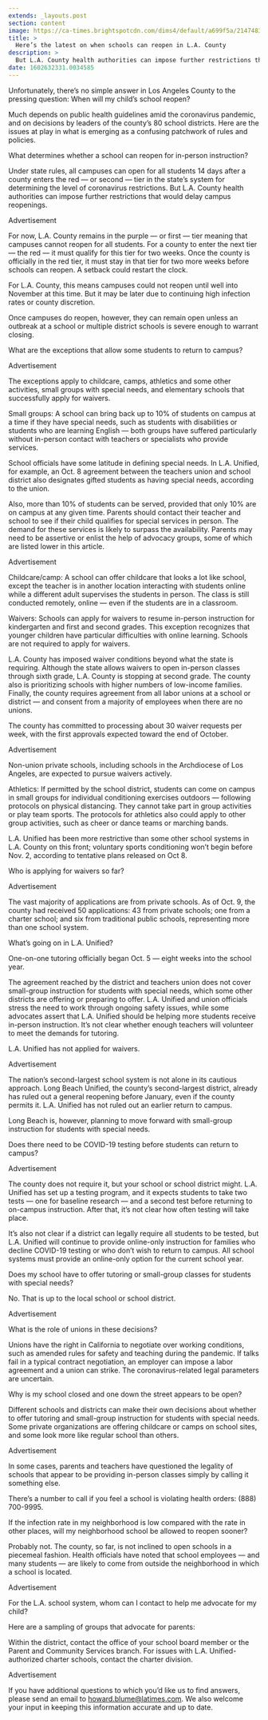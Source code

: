 ```yaml
--- 
extends: _layouts.post 
section: content 
image: https://ca-times.brightspotcdn.com/dims4/default/a699f5a/2147483647/strip/true/crop/4675x2454+0+450/resize/1200x630!/quality/90/?url=https%3A%2F%2Fcalifornia-times-brightspot.s3.amazonaws.com%2F0d%2F6e%2F163ebb3a4c64b51a82e0903a6db6%2Fla-photos-1staff-605426-la-me-school-coronavirus-testing12-mam.jpg 
title: > 
  Here’s the latest on when schools can reopen in L.A. County 
description: > 
  But L.A. County health authorities can impose further restrictions that would delay campus reopenings.AdvertisementFor now, L.A. County remains in the purple — or first — tier meaning that campuses cannot reopen for all students.For L.A. County, this means campuses could not reopen until well into November at this time.L.A. County has imposed waiver conditions beyond what the state is requiring.Although the state allows waivers to open in-person classes through sixth grade, L.A. County is stopping at second grade. 
date: 1602632331.0034585 
--- 
```

Unfortunately, there’s no simple answer in Los Angeles County to the pressing question: When will my child’s school reopen?

Much depends on public health guidelines amid the coronavirus pandemic, and on decisions by leaders of the county’s 80 school districts. Here are the issues at play in what is emerging as a confusing patchwork of rules and policies.

What determines whether a school can reopen for in-person instruction?

Under state rules, all campuses can open for all students 14 days after a county enters the red — or second — tier in the state’s system for determining the level of coronavirus restrictions. But L.A. County health authorities can impose further restrictions that would delay campus reopenings.

Advertisement

For now, L.A. County remains in the purple — or first — tier meaning that campuses cannot reopen for all students. For a county to enter the next tier — the red — it must qualify for this tier for two weeks. Once the county is officially in the red tier, it must stay in that tier for two more weeks before schools can reopen. A setback could restart the clock.

For L.A. County, this means campuses could not reopen until well into November at this time. But it may be later due to continuing high infection rates or county discretion.

Once campuses do reopen, however, they can remain open unless an outbreak at a school or multiple district schools is severe enough to warrant closing.

What are the exceptions that allow some students to return to campus?

Advertisement

The exceptions apply to childcare, camps, athletics and some other activities, small groups with special needs, and elementary schools that successfully apply for waivers.

Small groups: A school can bring back up to 10% of students on campus at a time if they have special needs, such as students with disabilities or students who are learning English — both groups have suffered particularly without in-person contact with teachers or specialists who provide services.

School officials have some latitude in defining special needs. In L.A. Unified, for example, an Oct. 8 agreement between the teachers union and school district also designates gifted students as having special needs, according to the union.

Also, more than 10% of students can be served, provided that only 10% are on campus at any given time. Parents should contact their teacher and school to see if their child qualifies for special services in person. The demand for these services is likely to surpass the availability. Parents may need to be assertive or enlist the help of advocacy groups, some of which are listed lower in this article.

Advertisement

Childcare/camp: A school can offer childcare that looks a lot like school, except the teacher is in another location interacting with students online while a different adult supervises the students in person. The class is still conducted remotely, online — even if the students are in a classroom.

Waivers: Schools can apply for waivers to resume in-person instruction for kindergarten and first and second grades. This exception recognizes that younger children have particular difficulties with online learning. Schools are not required to apply for waivers.

L.A. County has imposed waiver conditions beyond what the state is requiring. Although the state allows waivers to open in-person classes through sixth grade, L.A. County is stopping at second grade. The county also is prioritizing schools with higher numbers of low-income families. Finally, the county requires agreement from all labor unions at a school or district — and consent from a majority of employees when there are no unions.

The county has committed to processing about 30 waiver requests per week, with the first approvals expected toward the end of October.

Advertisement

Non-union private schools, including schools in the Archdiocese of Los Angeles, are expected to pursue waivers actively.

Athletics: If permitted by the school district, students can come on campus in small groups for individual conditioning exercises outdoors — following protocols on physical distancing. They cannot take part in group activities or play team sports. The protocols for athletics also could apply to other group activities, such as cheer or dance teams or marching bands.

L.A. Unified has been more restrictive than some other school systems in L.A. County on this front; voluntary sports conditioning won’t begin before Nov. 2, according to tentative plans released on Oct 8.

Who is applying for waivers so far?

Advertisement

The vast majority of applications are from private schools. As of Oct. 9, the county had received 50 applications: 43 from private schools; one from a charter school; and six from traditional public schools, representing more than one school system.

What’s going on in L.A. Unified?

One-on-one tutoring officially began Oct. 5 — eight weeks into the school year.

The agreement reached by the district and teachers union does not cover small-group instruction for students with special needs, which some other districts are offering or preparing to offer. L.A. Unified and union officials stress the need to work through ongoing safety issues, while some advocates assert that L.A. Unified should be helping more students receive in-person instruction. It’s not clear whether enough teachers will volunteer to meet the demands for tutoring.

L.A. Unified has not applied for waivers.

Advertisement

The nation’s second-largest school system is not alone in its cautious approach. Long Beach Unified, the county’s second-largest district, already has ruled out a general reopening before January, even if the county permits it. L.A. Unified has not ruled out an earlier return to campus.

Long Beach is, however, planning to move forward with small-group instruction for students with special needs.

Does there need to be COVID-19 testing before students can return to campus?

Advertisement

The county does not require it, but your school or school district might. L.A. Unified has set up a testing program, and it expects students to take two tests — one for baseline research — and a second test before returning to on-campus instruction. After that, it’s not clear how often testing will take place.

It’s also not clear if a district can legally require all students to be tested, but L.A. Unified will continue to provide online-only instruction for families who decline COVID-19 testing or who don’t wish to return to campus. All school systems must provide an online-only option for the current school year.

Does my school have to offer tutoring or small-group classes for students with special needs?

No. That is up to the local school or school district.

Advertisement

What is the role of unions in these decisions?

Unions have the right in California to negotiate over working conditions, such as amended rules for safety and teaching during the pandemic. If talks fail in a typical contract negotiation, an employer can impose a labor agreement and a union can strike. The coronavirus-related legal parameters are uncertain.

Why is my school closed and one down the street appears to be open?

Different schools and districts can make their own decisions about whether to offer tutoring and small-group instruction for students with special needs. Some private organizations are offering childcare or camps on school sites, and some look more like regular school than others.

Advertisement

In some cases, parents and teachers have questioned the legality of schools that appear to be providing in-person classes simply by calling it something else.

There’s a number to call if you feel a school is violating health orders: (888) 700-9995.

If the infection rate in my neighborhood is low compared with the rate in other places, will my neighborhood school be allowed to reopen sooner?

Probably not. The county, so far, is not inclined to open schools in a piecemeal fashion. Health officials have noted that school employees — and many students — are likely to come from outside the neighborhood in which a school is located.

Advertisement

For the L.A. school system, whom can I contact to help me advocate for my child?

Here are a sampling of groups that advocate for parents:

Within the district, contact the office of your school board member or the Parent and Community Services branch. For issues with L.A. Unified-authorized charter schools, contact the charter division.

Advertisement

If you have additional questions to which you’d like us to find answers, please send an email to howard.blume@latimes.com. We also welcome your input in keeping this information accurate and up to date.
